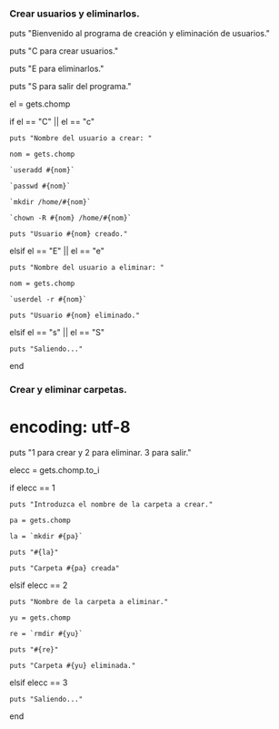 ### Crear usuarios y eliminarlos.

puts "Bienvenido al programa de creación y eliminación de usuarios."

puts "C para crear usuarios."

puts "E para eliminarlos."

puts "S para salir del programa."

el = gets.chomp

if el == "C" || el == "c"

	puts "Nombre del usuario a crear: "

	nom = gets.chomp

	`useradd #{nom}`

	`passwd #{nom}`

	`mkdir /home/#{nom}`

	`chown -R #{nom} /home/#{nom}`

	puts "Usuario #{nom} creado."

elsif el == "E" || el == "e"

	puts "Nombre del usuario a eliminar: "

	nom = gets.chomp

	`userdel -r #{nom}`

	puts "Usuario #{nom} eliminado."

elsif el == "s" || el == "S"

	puts "Saliendo..."

end

### Crear y eliminar carpetas.

# encoding: utf-8

puts "1 para crear y 2 para eliminar. 3 para salir."

elecc = gets.chomp.to_i

if elecc == 1

	puts "Introduzca el nombre de la carpeta a crear."

	pa = gets.chomp

	la = `mkdir #{pa}`

	puts "#{la}"

	puts "Carpeta #{pa} creada"

elsif elecc == 2

	puts "Nombre de la carpeta a eliminar."

	yu = gets.chomp

	re = `rmdir #{yu}`

	puts "#{re}"

	puts "Carpeta #{yu} eliminada."

elsif elecc == 3

	puts "Saliendo..."

end
